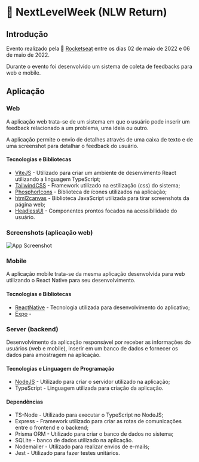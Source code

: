 # 🚀 NextLevelWeek (NLW Return)

## Introdução

Evento realizado pela 🚀 [Rocketseat](https://www.rocketseat.com.br) entre os dias 02 de maio de 2022 e 06 de maio de 2022.

Durante o evento foi desenvolvido um sistema de coleta de feedbacks para web e mobile.

## Aplicação

### Web

A aplicação web trata-se de um sistema em que o usuário pode inserir um feedback relacionado a um problema, uma ideia ou outro.

A aplicação permite o envio de detalhes através de uma caixa de texto e de uma screenshot para detalhar o feedback do usuário.

#### Tecnologias e Bibliotecas

- [ViteJS](https://vitejs.dev/guide/) - Utilizado para criar um ambiente de desenvimento React utilizando a linguagem TypeScript;
- [TailwindCSS](https://tailwindcss.com) - Framework utilizado na estilização (css) do sistema;
- [PhosphorIcons](https://phosphoricons.com) - Biblioteca de ícones utilizados na aplicação;
- [html2canvas](https://html2canvas.hertzen.com) - Biblioteca JavaScript utilizada para tirar screenshots da página web;
- [HeadlessUI](https://headlessui.dev) - Componentes prontos focados na acessibilidade do usuário.

### Screenshots (aplicação web)

![App Screenshot](https://via.placeholder.com/468x300?text=App+Screenshot+Here)

### Mobile

A aplicação mobile trata-se da mesma aplicação desenvolvida para web utilizando o React Native para seu desenvolvimento.

#### Tecnologias e Bibliotecas

- [ReactNative](https://reactnative.dev) - Tecnologia utilizada para desenvolvimento do aplicativo;
- [Expo](https://reactnative.dev) -

### Server (backend)

Desenvolvimento da aplicação responsável por receber as informações do usuários (web e mobile), inserir em um banco de dados e fornecer os dados para amostragem na aplicação.

#### Tecnologias e Linguagem de Programação

- [NodeJS](https://nodejs.org/en/) - Utilizado para criar o servidor utilizado na aplicação;
- TypeScript - Linguagem utilizada para criação da aplicação.

#### Dependências

- TS-Node - Utilizado para executar o TypeScript no NodeJS;
- Express - Framework utilizado para criar as rotas de comunicações entre o frontend e o backend;
- Prisma ORM - Utilizado para criar o banco de dados no sistema;
- SQLite - banco de dados utilizado na aplicação.
- Nodemailer - Utilizado para realizar envios de e-mails;
- Jest - Utilizado para fazer testes unitários.
